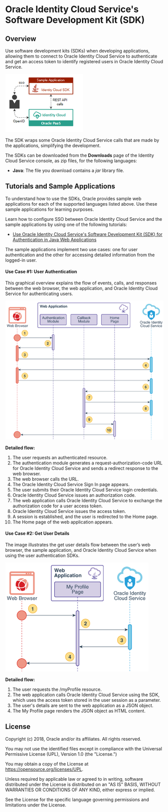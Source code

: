 # Oracle Identity Cloud Service's Software Development Kit (SDK)

## Overview

Use software development kits (SDKs) when developing applications, allowing them to connect to Oracle Identity Cloud Service to authenticate and get an access token to identify registered users in Oracle Identity Cloud Service.

![Overview Diagram](images/SDK_Header.png)

The SDK wraps some Oracle Identity Cloud Service calls that are made by the applications, simplifying the development.

The SDKs can be downloaded from the **Downloads** page of the Identity Cloud Service console, as zip files, for the following languages:
- **Java**: The file you download contains a *jar* library file.

## Tutorials and Sample Applications

To understand how to use the SDKs, Oracle provides sample web applications for each of the supported languages listed above. Use these sample applications for learning purposes.

Learn how to configure SSO between Oracle Identity Cloud Service and the sample applications by using one of the following tutorials:

- [Use Oracle Identity Cloud Service's Software Development Kit (SDK) for Authentication in Java Web Applications](https://apexapps.oracle.com/pls/apex/f?p=44785:112:0::::P112_CONTENT_ID:22663)

The sample applications implement two use cases: one for user authentication and the other for  accessing detailed information from the logged-in user.

#### Use Case #1: User Authentication

This graphical overview explains the flow of events, calls, and responses between the web browser, the web application, and Oracle Identity Cloud Service for authenticating users.

![Authentication Sequence Diagram](images/SDK_SequenceDiagramAuthN.png)

**Detailed flow:**
1. The user requests an authenticated resource.
2. The authentication module generates a request-authorization-code URL for Oracle Identity Cloud Service and sends a redirect response to the web browser.
3. The web browser calls the URL.
4. The Oracle Identity Cloud Service Sign In page appears.
5. The user submits their Oracle Identity Cloud Service login credentials.
6. Oracle Identity Cloud Service issues an authorization code.
7. The web application calls Oracle Identity Cloud Service to exchange the authorization code for a user access token.
8. Oracle Identity Cloud Service issues the access token.
9. A session is established, and the user is redirected to the Home page.
10. The Home page of the web application appears.


#### Use Case #2: Get User Details

The image illustrates the get user details flow between the user’s web browser, the sample application, and Oracle Identity Cloud Service when using the user authentication SDKs.


![Get User Details Sequence Diagram](images/SDK_SequenceDiagramGetDetails.png)

**Detailed flow:**
1. The user requests the /myProfile resource.
2. The web application calls Oracle Identity Cloud Service using the SDK, which uses the access token stored in the user session as a parameter.
3. The user's details are sent to the web application as a JSON object.
4. The My Profile page renders the JSON object as HTML content.

## License

Copyright (c) 2018, Oracle and/or its affiliates. All rights reserved.

You may not use the identified files except in compliance with the Universal Permissive License (UPL), Version 1.0 (the "License.")

You may obtain a copy of the License at https://opensource.org/licenses/UPL. 

Unless required by applicable law or agreed to in writing, software distributed under the License is distributed on an "AS IS" BASIS, WITHOUT WARRANTIES OR CONDITIONS OF ANY KIND, either express or implied.

See the License for the specific language governing permissions and limitations under the License.
